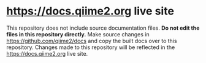 # https://docs.qiime2.org live site

This repository does not include source documentation files. **Do not edit the files in this repository directly.** Make source changes in https://github.com/qiime2/docs and copy the built docs over to this repository. Changes made to this repository will be reflected in the https://docs.qiime2.org live site.

